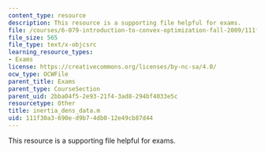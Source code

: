 ```yaml
---
content_type: resource
description: This resource is a supporting file helpful for exams.
file: /courses/6-079-introduction-to-convex-optimization-fall-2009/111f30a3690ed9b74db012e49cb87d44_inertia_dens_data.m
file_size: 565
file_type: text/x-objcsrc
learning_resource_types:
- Exams
license: https://creativecommons.org/licenses/by-nc-sa/4.0/
ocw_type: OCWFile
parent_title: Exams
parent_type: CourseSection
parent_uid: 2bba04f5-2e93-21f4-3ad8-294bf4033e5c
resourcetype: Other
title: inertia_dens_data.m
uid: 111f30a3-690e-d9b7-4db0-12e49cb87d44
---
```

This resource is a supporting file helpful for exams.